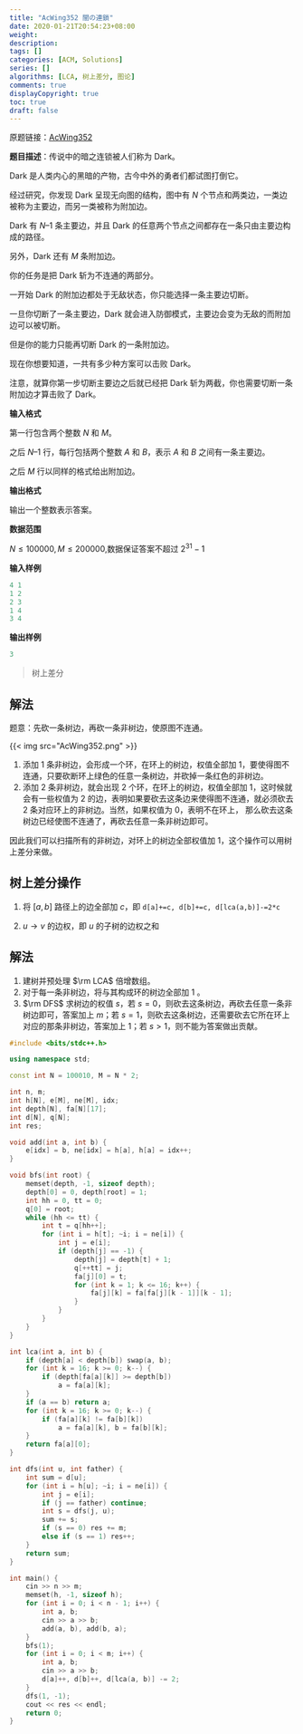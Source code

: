 ```yaml
---
title: "AcWing352 闇の連鎖"
date: 2020-01-21T20:54:23+08:00
weight: 
description:
tags: []
categories: [ACM, Solutions]
series: []
algorithms: [LCA, 树上差分, 图论]
comments: true
displayCopyright: true
toc: true
draft: false
---
```


原题链接：[AcWing352](https://www.acwing.com/problem/content/description/354/)

**题目描述**：传说中的暗之连锁被人们称为 Dark。

Dark 是人类内心的黑暗的产物，古今中外的勇者们都试图打倒它。

经过研究，你发现 Dark 呈现无向图的结构，图中有 $N$ 个节点和两类边，一类边被称为主要边，而另一类被称为附加边。

Dark 有 $N – 1$ 条主要边，并且 Dark 的任意两个节点之间都存在一条只由主要边构成的路径。

另外，Dark 还有 $M$ 条附加边。

你的任务是把 Dark 斩为不连通的两部分。

一开始 Dark 的附加边都处于无敌状态，你只能选择一条主要边切断。

一旦你切断了一条主要边，Dark 就会进入防御模式，主要边会变为无敌的而附加边可以被切断。

但是你的能力只能再切断 Dark 的一条附加边。

现在你想要知道，一共有多少种方案可以击败 Dark。

注意，就算你第一步切断主要边之后就已经把 Dark 斩为两截，你也需要切断一条附加边才算击败了 Dark。

<!--more-->

**输入格式**

第一行包含两个整数 $N$ 和 $M$。

之后 $N – 1$ 行，每行包括两个整数 $A$ 和 $B$，表示 $A$ 和 $B$ 之间有一条主要边。

之后 $M$ 行以同样的格式给出附加边。

**输出格式**

输出一个整数表示答案。

**数据范围**

$N≤100000,M≤200000$,数据保证答案不超过 $2^{31}−1$

**输入样例**

```c
4 1 
1 2 
2 3 
1 4 
3 4 
```

**输出样例**

```c
3
```

> 树上差分

## 解法

题意：先砍一条树边，再砍一条非树边，使原图不连通。

{{< img src="AcWing352.png" >}}

1. 添加 $1$ 条非树边，会形成一个环，在环上的树边，权值全部加 $1$，要使得图不连通，只要砍断环上绿色的任意一条树边，并砍掉一条红色的非树边。
2. 添加 $2$ 条非树边，就会出现 $2$ 个环，在环上的树边，权值全部加 $1$，这时候就会有一些权值为 $2$ 的边，表明如果要砍去这条边来使得图不连通，就必须砍去 $2$ 条对应环上的非树边。当然，如果权值为 $0$，表明不在环上， 那么砍去这条树边已经使图不连通了，再砍去任意一条非树边即可。

因此我们可以扫描所有的非树边，对环上的树边全部权值加 $1$，这个操作可以用树上差分来做。

## 树上差分操作

1. 将 $[a, b]$ 路径上的边全部加 $c$，即 `d[a]+=c, d[b]+=c, d[lca(a,b)]-=2*c`

2. $u \rightarrow v$ 的边权，即 $u$ 的子树的边权之和

## 解法

1. 建树并预处理 $\rm LCA$ 倍增数组。
2. 对于每一条非树边，将与其构成环的树边全部加 $1$ 。
3. $\rm DFS$ 求树边的权值 $s$，若 $s=0$，则砍去这条树边，再砍去任意一条非树边即可，答案加上 $m$；若 $s=1$，则砍去这条树边，还需要砍去它所在环上对应的那条非树边，答案加上 $1$；若 $s>1$，则不能为答案做出贡献。


```cpp
#include <bits/stdc++.h>

using namespace std;

const int N = 100010, M = N * 2;

int n, m;
int h[N], e[M], ne[M], idx;
int depth[N], fa[N][17];
int d[N], q[N];
int res;

void add(int a, int b) {
    e[idx] = b, ne[idx] = h[a], h[a] = idx++;
}

void bfs(int root) {
    memset(depth, -1, sizeof depth);
    depth[0] = 0, depth[root] = 1;
    int hh = 0, tt = 0;
    q[0] = root;
    while (hh <= tt) {
        int t = q[hh++];
        for (int i = h[t]; ~i; i = ne[i]) {
            int j = e[i];
            if (depth[j] == -1) {
                depth[j] = depth[t] + 1;
                q[++tt] = j;
                fa[j][0] = t;
                for (int k = 1; k <= 16; k++) {
                    fa[j][k] = fa[fa[j][k - 1]][k - 1];
                }
            }
        }
    }
}

int lca(int a, int b) {
    if (depth[a] < depth[b]) swap(a, b);
    for (int k = 16; k >= 0; k--) {
        if (depth[fa[a][k]] >= depth[b])
            a = fa[a][k];
    }
    if (a == b) return a;
    for (int k = 16; k >= 0; k--) {
        if (fa[a][k] != fa[b][k])
            a = fa[a][k], b = fa[b][k];
    }
    return fa[a][0];
}

int dfs(int u, int father) {
    int sum = d[u];
    for (int i = h[u]; ~i; i = ne[i]) {
        int j = e[i];
        if (j == father) continue;
        int s = dfs(j, u);
        sum += s;
        if (s == 0) res += m;
        else if (s == 1) res++;
    }
    return sum;
}

int main() {
    cin >> n >> m;
    memset(h, -1, sizeof h);
    for (int i = 0; i < n - 1; i++) {
        int a, b;
        cin >> a >> b;
        add(a, b), add(b, a);
    }
    bfs(1);
    for (int i = 0; i < m; i++) {
        int a, b;
        cin >> a >> b;
        d[a]++, d[b]++, d[lca(a, b)] -= 2;
    }
    dfs(1, -1);
    cout << res << endl;
    return 0;
}
```


